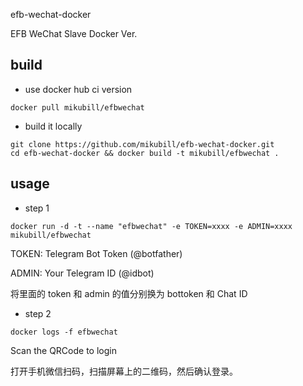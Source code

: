 efb-wechat-docker

EFB WeChat Slave Docker Ver. 

## build

* use docker hub ci version

```
docker pull mikubill/efbwechat
```

* build it locally

```
git clone https://github.com/mikubill/efb-wechat-docker.git
cd efb-wechat-docker && docker build -t mikubill/efbwechat .
```

## usage

* step 1

```
docker run -d -t --name "efbwechat" -e TOKEN=xxxx -e ADMIN=xxxx mikubill/efbwechat
```

TOKEN: Telegram Bot Token (@botfather)

ADMIN: Your Telegram ID (@idbot)

将里面的 token 和 admin 的值分别换为 bottoken 和 Chat ID

* step 2

```
docker logs -f efbwechat 
```

Scan the QRCode to login

打开手机微信扫码，扫描屏幕上的二维码，然后确认登录。


